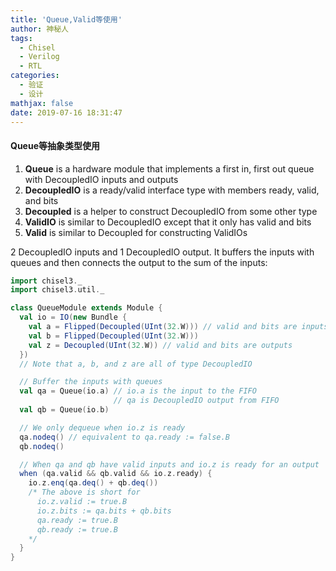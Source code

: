 ```yaml
---
title: 'Queue,Valid等使用'
author: 神秘人
tags:
  - Chisel
  - Verilog
  - RTL
categories:
  - 验证
  - 设计
mathjax: false
date: 2019-07-16 18:31:47
---
```


#### Queue等抽象类型使用

1. **Queue** is a hardware module that implements a first in, first out queue with DecoupledIO inputs and outputs
2. **DecoupledIO** is a ready/valid interface type with members ready, valid, and bits
3. **Decoupled** is a helper to construct DecoupledIO from some other type
4. **ValidIO** is similar to DecoupledIO except that it only has valid and bits
5. **Valid** is similar to Decoupled for constructing ValidIOs

2 DecoupledIO inputs and 1 DecoupledIO output. It buffers the inputs with queues and then connects the output to the sum of the inputs:

```scala
import chisel3._
import chisel3.util._

class QueueModule extends Module {
  val io = IO(new Bundle {
    val a = Flipped(Decoupled(UInt(32.W))) // valid and bits are inputs
    val b = Flipped(Decoupled(UInt(32.W)))
    val z = Decoupled(UInt(32.W)) // valid and bits are outputs
  })
  // Note that a, b, and z are all of type DecoupledIO

  // Buffer the inputs with queues
  val qa = Queue(io.a) // io.a is the input to the FIFO
                       // qa is DecoupledIO output from FIFO
  val qb = Queue(io.b)

  // We only dequeue when io.z is ready
  qa.nodeq() // equivalent to qa.ready := false.B
  qb.nodeq()

  // When qa and qb have valid inputs and io.z is ready for an output
  when (qa.valid && qb.valid && io.z.ready) {
    io.z.enq(qa.deq() + qb.deq())
    /* The above is short for
      io.z.valid := true.B
      io.z.bits := qa.bits + qb.bits
      qa.ready := true.B
      qb.ready := true.B
    */
  }
}
```
